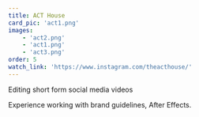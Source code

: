 ```yaml
---
title: ACT House
card_pic: 'act1.png'
images: 
    - 'act2.png'
    - 'act1.png'
    - 'act3.png'
order: 5
watch_link: 'https://www.instagram.com/theacthouse/'
---
```


Editing short form social media videos

Experience working with brand guidelines, After Effects.

